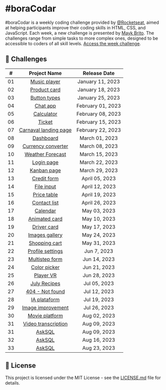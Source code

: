 # #boraCodar
#boraCodar is a weekly coding challenge provided by [@Rocketseat](https://www.rocketseat.com.br/), aimed at helping participants improve their coding skills in HTML, CSS, and JavaScript. Each week, a new challenge is presented by [Mayk Brito](https://github.com/maykbrito). The challenges range from simple tasks to more complex ones, designed to be accessible to coders of all skill levels. [Access the week challenge](https://www.rocketseat.com.br/boracodar).

## 🚀 Challenges

| # | Project Name | Release Date |
| :-: | :------------: | :------------: |
| 01 | [Music player](https://github.com/bw3sley/bora-codar/tree/main/01) | January 11, 2023 |
| 02 | [Product card](https://github.com/bw3sley/bora-codar/tree/main/02) | January 18, 2023 |
| 03 | [Button types](https://github.com/bw3sley/bora-codar/tree/main/03) | January 25, 2023 |
| 04 | [Chat app](https://github.com/bw3sley/bora-codar/tree/main/04) | February 01, 2023 |
| 05 | [Calculator](https://github.com/bw3sley/bora-codar/tree/main/05) | February 08, 2023 |
| 06 | [Ticket](https://github.com/bw3sley/bora-codar/tree/main/06) | February 15, 2023 |
| 07 | [Carnaval landing page](https://github.com/bw3sley/bora-codar/tree/main/07) | February 22, 2023 |
| 08 | [Dashboard](https://github.com/bw3sley/bora-codar/tree/main/08) | March 01, 2023 |
| 09 | [Currency converter](https://github.com/bw3sley/bora-codar/tree/main/09) | March 08, 2023 |
| 10 | [Weather Forecast](https://github.com/bw3sley/bora-codar/tree/main/10) | March 15, 2023 |
| 11 | [Login page](https://github.com/bw3sley/bora-codar/tree/main/11) | March 22, 2023 |
| 12 | [Kanban page](https://github.com/bw3sley/bora-codar/tree/main/12) | March 29, 2023 |
| 13 | [Credit form](https://github.com/bw3sley/bora-codar/tree/main/13) | April 05, 2023 |
| 14 | [File input](https://github.com/bw3sley/bora-codar/tree/main/14) | April 12, 2023 |
| 15 | [Price table](https://github.com/bw3sley/bora-codar/tree/main/15) | April 19, 2023 |
| 16 | [Contact list](https://github.com/bw3sley/bora-codar/tree/main/16) | April 26, 2023 |
| 17 | [Calendar](https://github.com/bw3sley/bora-codar/tree/main/17) | May 03, 2023 |
| 18 | [Animated card](https://github.com/bw3sley/bora-codar/tree/main/18) | May 10, 2023 |
| 19 | [Driver card](https://github.com/bw3sley/bora-codar/tree/main/19) | May 17, 2023 |
| 20 | [Images gallery](https://github.com/bw3sley/bora-codar/tree/main/20) | May 24, 2023 |
| 21 | [Shopping cart](https://github.com/bw3sley/bora-codar/tree/main/21) | May 31, 2023 |
| 22 | [Profile settings](https://github.com/bw3sley/bora-codar/tree/main/22) | Jun 7, 2023 |
| 23 | [Multistep form](https://github.com/bw3sley/bora-codar/tree/main/23) | Jun 14, 2023 |
| 24 | [Color picker](https://github.com/bw3sley/bora-codar/tree/main/24) | Jun 21, 2023 |
| 25 | [Player VR](https://github.com/bw3sley/bora-codar/tree/main/25) | Jun 28, 2023 |
| 26 | [July Recipes](https://github.com/bw3sley/bora-codar/tree/main/26) | Jul 05, 2023 |
| 27 | [404 - Not found](https://github.com/bw3sley/bora-codar/tree/main/27) | Jul 12, 2023 |
| 28 | [IA plataform](https://github.com/bw3sley/bora-codar/tree/main/28) | Jul 19, 2023 |
| 29 | [Image improvement](https://github.com/bw3sley/bora-codar/tree/main/29) | Jul 26, 2023 |
| 30 | [Movie platform](https://github.com/bw3sley/bora-codar/tree/main/30) | Aug 02, 2023 |
| 31 | [Video transcription](https://github.com/bw3sley/bora-codar/tree/main/31) | Aug 09, 2023 |
| 31 | [AskSQL](https://github.com/bw3sley/bora-codar/tree/main/31) | Aug 09, 2023 |
| 32 | [AskSQL](https://github.com/bw3sley/bora-codar/tree/main/32) | Aug 16, 2023 |
| 33 | [AskSQL](https://github.com/bw3sley/bora-codar/tree/main/33) | Aug 23, 2023 |

## 📝 License

This project is licensed under the MIT License - see the [LICENSE.md](./LICENSE.md) file for details.
